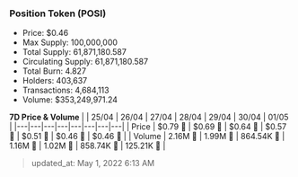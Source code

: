 
  ### Position Token (POSI)
  - Price: $0.46
  - Max Supply: 100,000,000
  - Total Supply: 61,871,180.587
  - Circulating Supply: 61,871,180.587
  - Total Burn: 4.827
  - Holders: 403,637
  - Transactions: 4,684,113
  - Volume: $353,249,971.24

  **7D Price & Volume**
  | | 25&#x2F;04 | 26&#x2F;04 | 27&#x2F;04 | 28&#x2F;04 | 29&#x2F;04 | 30&#x2F;04 | 01&#x2F;05 |
  |---|---|---|---|---|---|---|---|
  | Price | $0.79 🚀 | $0.69 🔻 | $0.64 🔻 | $0.57 🔻 | $0.51 🔻 | $0.46 🔻 | $0.46 🚀 |
  | Volume | 2.16M 🚀 | 1.99M 🔻 | 864.54K 🔻 | 1.16M 🚀 | 1.02M 🔻 | 858.74K 🔻 | 125.21K 🔻 |

  > updated_at: May 1, 2022 6:13 AM
